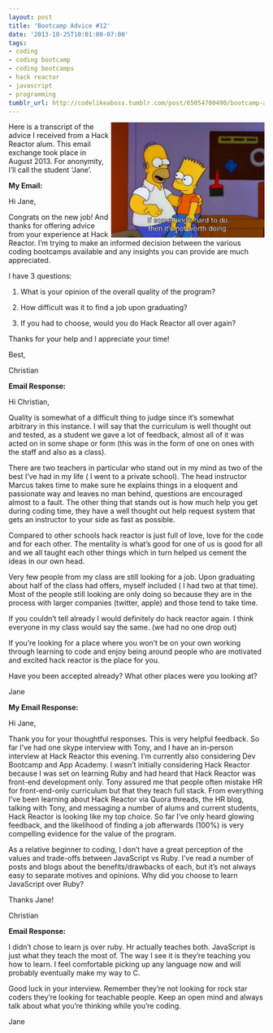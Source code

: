 ```yaml
---
layout: post
title: 'Bootcamp Advice #12'
date: '2013-10-25T10:01:00-07:00'
tags:
- coding
- coding bootcamp
- coding bootcamps
- hack reactor
- javascript
- programming
tumblr_url: http://codelikeaboss.tumblr.com/post/65054700490/bootcamp-advice-12
---
```


<img src="/post_resources/tumblr-images/homer-advice.jpg" width="60%" align="right">Here is a transcript of the advice I received from a Hack Reactor alum. This email exchange took place in August 2013. For anonymity, I’ll call the student ‘Jane’.


<b>My Email:</b>

Hi Jane,

Congrats on the new job! And thanks for offering advice from your experience at Hack Reactor. I’m trying to make an informed decision between the various coding bootcamps available and any insights you can provide are much appreciated.

I have 3 questions:

1) What is your opinion of the overall quality of the program?

2) How difficult was it to find a job upon graduating?

3) If you had to choose, would you do Hack Reactor all over again?

Thanks for your help and I appreciate your time!

Best,

Christian



<b>Email Response:</b>

Hi Christian,

Quality is somewhat of a difficult thing to judge since it’s somewhat arbitrary in this instance. I will say that the curriculum is well thought out and tested, as a student we gave a lot of feedback, almost all of it was acted on in some shape or form (this was in the form of one on ones with the staff and also as a class). 

There are two teachers in particular who stand out in my mind as two of the best I’ve had in my life ( I went to a private school). The head instructor Marcus takes time to make sure he explains things in a eloquent and passionate way and leaves no man behind, questions are encouraged almost to a fault. The other thing that stands out is how much help you get during coding time, they have a well thought out help request system that gets an instructor to your side as fast as possible.

Compared to other schools hack reactor is just full of love, love for the code and for each other. The mentality is what’s good for one of us is good for all and we all taught each other things which in turn helped us cement the ideas in our own head.

Very few people from my class are still looking for a job. Upon graduating about half of the class had offers, myself included ( I had two at that time). Most of the people still looking are only doing so because they are in the process with larger companies (twitter, apple) and those tend to take time.

If you couldn’t tell already I would definitely do hack reactor again. I think everyone in my class would say the same. (we had no one drop out)

If you’re looking for a place where you won’t be on your own working through learning to code and enjoy being around people who are motivated and excited hack reactor is the place for you.

Have you been accepted already? What other places were you looking at?

Jane


<b>My Email Response:</b>


Hi Jane,


Thank you for your thoughtful responses. This is very helpful feedback. So far I’ve had one skype interview with Tony, and I have an in-person interview at Hack Reactor this evening. I’m currently also considering Dev Bootcamp and App Academy. I wasn’t initially considering Hack Reactor because I was set on learning Ruby and had heard that Hack Reactor was front-end development only. Tony assured me that people often mistake HR for front-end-only curriculum but that they teach full stack. From everything I’ve been learning about Hack Reactor via Quora threads, the HR blog, talking with Tony, and messaging a number of alums and current students, Hack Reactor is looking like my top choice. So far I’ve only heard glowing feedback, and the likelihood of finding a job afterwards (100%) is very compelling evidence for the value of the program.

As a relative beginner to coding, I don’t have a great perception of the values and trade-offs between JavaScript vs Ruby. I’ve read a number of posts and blogs about the benefits/drawbacks of each, but it’s not always easy to separate motives and opinions. Why did you choose to learn JavaScript over Ruby?


Thanks Jane!


Christian


<b>Email Response:</b>

I didn’t chose to learn js over ruby. Hr actually teaches both. JavaScript is just what they teach the most of. The way I see it is they’re teaching you how to learn. I feel comfortable picking up any language now and will probably eventually make my way to C. 

Good luck in your interview. Remember they’re not looking for rock star coders they’re looking for teachable people. Keep an open mind and always talk about what you’re thinking while you’re coding. 

Jane
